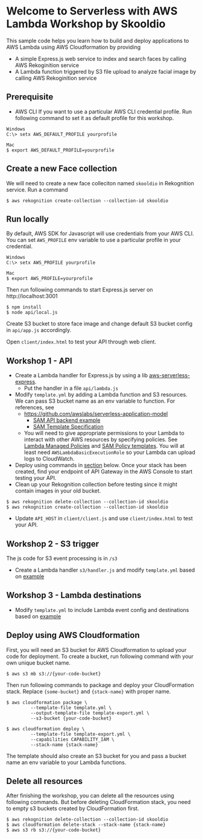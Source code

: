 Welcome to Serverless with AWS Lambda Workshop by Skooldio 
==============================================

This sample code helps you learn how to build and deploy applications to AWS Lambda using AWS Cloudformation by providing
* A simple Express.js web service to index and search faces by calling AWS Rekoginition service
* A Lambda function triggered by S3 file upload to analyze facial image by calling AWS Rekoginition service

## Prerequisite

* AWS CLI
If you want to use a particular AWS CLI credential profile. Run following command to set it as default profile for this workshop. 
```shell
Windows
C:\> setx AWS_DEFAULT_PROFILE yourprofile

Mac
$ export AWS_DEFAULT_PROFILE=yourprofile
``` 


## Create a new Face collection
We will need to create a new face colleciton named `skooldio` in Rekognition service. Run a command
```shell
$ aws rekognition create-collection --collection-id skooldio
```

## Run locally
By default, AWS SDK for Javascript will use credentials from your AWS CLI. You can set `AWS_PROFILE` env variable to use a particular profile in your credential.
```shell
Windows
C:\> setx AWS_PROFILE yourprofile

Mac
$ export AWS_PROFILE=yourprofile
``` 

Then run following commands to start Express.js server on http://localhost:3001

```shell
$ npm install
$ node api/local.js
```

Create S3 bucket to store face image and change default S3 bucket config in ```api/app.js``` accordingly.

Open ```client/index.html``` to test your API through web client.

## Workshop 1 - API
* Create a Lambda handler for Express.js by using a lib [aws-serverless-express](https://github.com/awslabs/aws-serverless-express).
  * Put the handler in a file ```api/lambda.js``` 
* Modify `template.yml` by adding a Lambda function and S3 resources. We can pass S3 bucket name as an env variable to function. For references, see
  * https://github.com/awslabs/serverless-application-model
    * [SAM API backend example](https://github.com/awslabs/serverless-application-model/blob/master/examples/2016-10-31/api_backend/template.yaml)
    * [SAM Template Specification](https://github.com/awslabs/serverless-application-model/blob/master/versions/2016-10-31.md)
  * You will need to give appropriate permissions to your Lambda to interact with other AWS resources by specifying policies. See [Lambda Managed Policies](https://docs.aws.amazon.com/lambda/latest/dg/lambda-intro-execution-role.html) and [SAM Policy templates](https://docs.aws.amazon.com/serverless-application-model/latest/developerguide/serverless-policy-templates.html). You will at least need `AWSLambdaBasicExecutionRole` so your Lambda can upload logs to CloudWatch.
* Deploy using commands in [section](#deploy-using-aws-cloudformation) below. Once your stack has been created, find your endpoint of API Gateway in the AWS Console to start testing your API.
* Clean up your Rekognition collection before testing since it might contain images in your old bucket.
```
$ aws rekognition delete-collection --collection-id skooldio
$ aws rekognition create-collection --collection-id skooldio
```
* Update ```API_HOST``` in ```client/client.js``` and use ```client/index.html``` to test your API.

## Workshop 2 - S3 trigger
The js code for S3 event processing is in `/s3`
* Create a Lambda handler `s3/handler.js` and modify `template.yml` based on [example](https://github.com/awslabs/serverless-application-model/tree/develop/examples/2016-10-31/s3_processor)

## Workshop 3 - Lambda destinations
* Modify `template.yml` to include Lambda event config and destinations based on [example](https://github.com/awslabs/serverless-application-model/tree/develop/examples/2016-10-31/function_lambda_event_destinations)

## Deploy using AWS Cloudformation
First, you will need an S3 bucket for AWS Cloudformation to upload your code for deployment. To create a bucket, run following command with your own unique bucket name.
```shell
$ aws s3 mb s3://{your-code-bucket}
```

Then run following commands to package and deploy your CloudFormation stack. Replace `{some-bucket}` and `{stack-name}` with proper name.

```shell
$ aws cloudformation package \
         --template-file template.yml \
         --output-template-file template-export.yml \
         --s3-bucket {your-code-bucket}

$ aws cloudformation deploy \
         --template-file template-export.yml \
         --capabilities CAPABILITY_IAM \
         --stack-name {stack-name}
```
The template should also create an S3 bucket for you and pass a bucket name an env variable to your Lambda functions.

## Delete all resources
After finishing the workshop, you can delete all the resources using following commands. But before deleting CloudFormation stack, you need to empty s3 buckets created by CloudFormation first.
```shell
$ aws rekognition delete-collection --collection-id skooldio
$ aws cloudformation delete-stack --stack-name {stack-name}
$ aws s3 rb s3://{your-code-bucket}
```